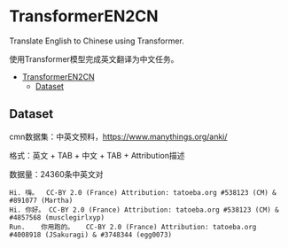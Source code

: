 # TransformerEN2CN

Translate English to Chinese using Transformer.

使用Transformer模型完成英文翻译为中文任务。

- [TransformerEN2CN](#transformeren2cn)
  - [Dataset](#dataset)

## Dataset

cmn数据集：中英文预料，https://www.manythings.org/anki/

格式：英文 + TAB + 中文 + TAB + Attribution描述

数据量：24360条中英文对

```shell
Hi.	嗨。	CC-BY 2.0 (France) Attribution: tatoeba.org #538123 (CM) & #891077 (Martha)
Hi.	你好。	CC-BY 2.0 (France) Attribution: tatoeba.org #538123 (CM) & #4857568 (musclegirlxyp)
Run.	你用跑的。	CC-BY 2.0 (France) Attribution: tatoeba.org #4008918 (JSakuragi) & #3748344 (egg0073)
```
